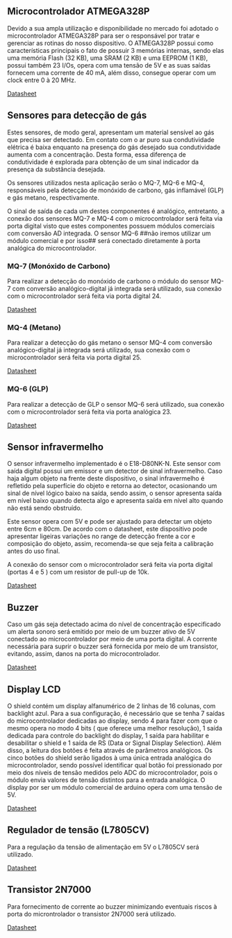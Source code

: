 ## Microcontrolador ATMEGA328P
Devido a sua ampla utilização e disponibilidade no mercado foi adotado o microcontrolador ATMEGA328P para ser o responsável por tratar e gerenciar as rotinas do nosso dispositivo. O ATMEGA328P possui como características principais o fato de possuir 3 memórias internas, sendo elas uma memória Flash (32 KB), uma SRAM (2 KB) e uma EEPROM (1 KB), possui também 23 I/Os, opera com uma tensão de 5V e as suas saídas fornecem uma corrente de 40 mA, além disso, consegue operar com um clock entre 0 à 20 MHz.

[Datasheet](https://br.mouser.com/datasheet/2/268/ATmega48A_PA_88A_PA_168A_PA_328_P_DS_DS40002061B-3050139.pdf)

## Sensores para detecção de gás

Estes sensores, de modo geral, apresentam um material sensível ao gás que precisa ser detectado. Em contato com o ar puro sua condutividade elétrica é baixa enquanto na presença do gás desejado sua condutividade aumenta com a concentração. Desta forma, essa diferença de condutividade é explorada para obtenção de um sinal indicador da presença da substância desejada. 

Os sensores utilizados nesta aplicação serão o MQ-7, MQ-6 e MQ-4, responsáveis pela detecção de monóxido de carbono, gás inflamável (GLP) e gás metano, respectivamente. 

O sinal de saída de cada um destes componentes é analógico, entretanto, a conexão dos sensores MQ-7 e MQ-4 com o microcontrolador será feita via porta digital visto que estes componentes possuem módulos comerciais com conversão AD integrada. O sensor MQ-6 ##não iremos utilizar um módulo comercial e por isso## será conectado diretamente à porta analógica do microcontrolador. 

### MQ-7 (Monóxido de Carbono)

Para realizar a detecção do monóxido de carbono o módulo do sensor MQ-7 com conversão analógico-digital já integrada será utilizado, sua conexão com o microcontrolador será feita via porta digital 24.

[Datasheet](https://www.filipeflop.com/img/files/download/Datasheet_Sensor_Gas_MQ7.pdf)

### MQ-4 (Metano)

Para realizar a detecção do gás metano o sensor MQ-4 com conversão analógico-digital já integrada será utilizado, sua conexão com o microcontrolador será feita via porta digital 25.

[Datasheet](https://www.filipeflop.com/img/files/download/Datasheet_Sensor_Gas_MQ4.pdf)

### MQ-6 (GLP)

Para realizar a detecção de GLP o sensor MQ-6 será utilizado, sua conexão com o microcontrolador será feita via porta analógica 23.

[Datasheet](https://www.sparkfun.com/datasheets/Sensors/Biometric/MQ-6.pdf)


## Sensor infravermelho

O sensor infravermelho implementado é o E18-D80NK-N. Este sensor com saída digital possui um emissor e um detector de sinal infravermelho. Caso haja algum objeto na frente deste dispositivo, o sinal infravermelho é refletido pela superfície do objeto e retorna ao detector, ocasionando um sinal de nível lógico baixo na saída, sendo assim, o sensor apresenta saída em nível baixo quando detecta algo e apresenta saída em nível alto quando não está sendo obstruído.

Este sensor opera com 5V e pode ser ajustado para detectar um objeto entre 6cm e 80cm. De acordo com o datasheet, este dispositivo pode apresentar ligeiras variações no range de detecção frente a cor e composição do objeto, assim, recomenda-se que seja feita a calibração antes do uso final.  

A conexão do sensor com o microcontrolador será feita via porta digital (portas 4 e 5 ) com um resistor de pull-up de 10k.

[Datasheet](https://datasheetspdf.com/pdf-file/1311838/ETT/E18-D80NK-N/1)

## Buzzer

Caso um gás seja detectado acima do nível de concentração especificado um alerta sonoro será emitido por meio de um buzzer ativo de 5V conectado ao microcontrolador por meio de uma porta digital. A corrente necessária para suprir o buzzer será fornecida por meio de um transistor, evitando, assim, danos na porta do microcontrolador.

[Datasheet](https://www.farnell.com/datasheets/2171929.pdf)

## Display LCD

O shield contém um display alfanumérico de 2 linhas de 16 colunas, com backlight azul. Para a sua configuração, é necessário que se tenha 7 saídas do microcontrolador dedicadas ao display, sendo 4 para fazer com que o mesmo opera no modo 4 bits ( que oferece uma melhor resolução), 1 saída dedicada para controle do backlight do display, 1 saída para habilitar e desabilitar o shield e 1 saída de RS (Data or Signal Display Selection). Além disso, a leitura dos botões é feita através de parâmetros analógicos. Os cinco botões do shield serão ligados à uma única entrada analógica do microcontrolador, sendo possível identificar qual botão foi pressionado por meio dos níveis de tensão medidos pelo ADC do microcontrolador, pois o módulo envia valores de tensão distintos para a entrada analógica. O display por ser um módulo comercial de arduino opera com uma tensão de 5V.

[Datasheet](https://datasheetspdf.com/pdf-file/746588/D-Robotics/DFR0009/1)

## Regulador de tensão (L7805CV)

Para a regulação da tensão de alimentação em 5V o L7805CV será utilizado.

[Datasheet](https://br.mouser.com/datasheet/2/389/cd00000444-1795274.pdf)


## Transistor 2N7000

Para fornecimento de corrente ao buzzer minimizando eventuais riscos à porta do microntrolador o transistor 2N7000 será utilizado. 

[Datasheet](https://br.mouser.com/datasheet/2/308/NDS7002A_D-1522662.pdf)
















